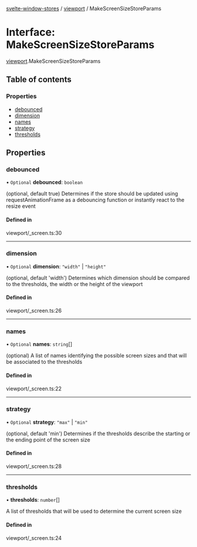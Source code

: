 [svelte-window-stores](../README.md) / [viewport](../modules/viewport.md) / MakeScreenSizeStoreParams

# Interface: MakeScreenSizeStoreParams

[viewport](../modules/viewport.md).MakeScreenSizeStoreParams

## Table of contents

### Properties

- [debounced](viewport.MakeScreenSizeStoreParams.md#debounced)
- [dimension](viewport.MakeScreenSizeStoreParams.md#dimension)
- [names](viewport.MakeScreenSizeStoreParams.md#names)
- [strategy](viewport.MakeScreenSizeStoreParams.md#strategy)
- [thresholds](viewport.MakeScreenSizeStoreParams.md#thresholds)

## Properties

### debounced

• `Optional` **debounced**: `boolean`

(optional, default true) Determines if the store should be updated using requestAnimationFrame as a debouncing function or instantly react to the resize event

#### Defined in

viewport/_screen.ts:30

___

### dimension

• `Optional` **dimension**: ``"width"`` \| ``"height"``

(optional, default 'width') Determines which dimension should be compared to the thresholds, the width or the height of the viewport

#### Defined in

viewport/_screen.ts:26

___

### names

• `Optional` **names**: `string`[]

(optional) A list of names identifying the possible screen sizes and that will be associated to the thresholds

#### Defined in

viewport/_screen.ts:22

___

### strategy

• `Optional` **strategy**: ``"max"`` \| ``"min"``

(optional, default 'min') Determines if the thresholds describe the starting or the ending point of the screen size

#### Defined in

viewport/_screen.ts:28

___

### thresholds

• **thresholds**: `number`[]

A list of thresholds that will be used to determine the current screen size

#### Defined in

viewport/_screen.ts:24
